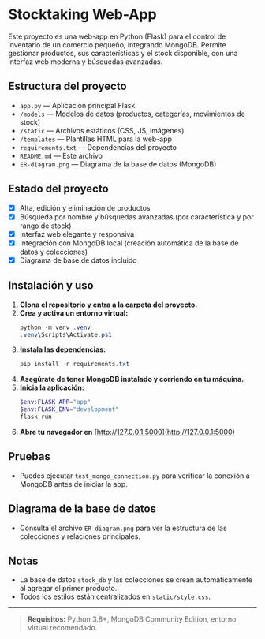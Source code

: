 # Stocktaking Web-App

Este proyecto es una web-app en Python (Flask) para el control de inventario de un comercio pequeño, integrando MongoDB. Permite gestionar productos, sus características y el stock disponible, con una interfaz web moderna y búsquedas avanzadas.

## Estructura del proyecto

- `app.py` — Aplicación principal Flask
- `/models` — Modelos de datos (productos, categorías, movimientos de stock)
- `/static` — Archivos estáticos (CSS, JS, imágenes)
- `/templates` — Plantillas HTML para la web-app
- `requirements.txt` — Dependencias del proyecto
- `README.md` — Este archivo
- `ER-diagram.png` — Diagrama de la base de datos (MongoDB)

## Estado del proyecto

- [x] Alta, edición y eliminación de productos
- [x] Búsqueda por nombre y búsquedas avanzadas (por característica y por rango de stock)
- [x] Interfaz web elegante y responsiva
- [x] Integración con MongoDB local (creación automática de la base de datos y colecciones)
- [x] Diagrama de base de datos incluido

## Instalación y uso

1. **Clona el repositorio y entra a la carpeta del proyecto.**
2. **Crea y activa un entorno virtual:**
   ```powershell
   python -m venv .venv
   .venv\Scripts\Activate.ps1
   ```
3. **Instala las dependencias:**
   ```powershell
   pip install -r requirements.txt
   ```
4. **Asegúrate de tener MongoDB instalado y corriendo en tu máquina.**
5. **Inicia la aplicación:**
   ```powershell
   $env:FLASK_APP="app"
   $env:FLASK_ENV="development"
   flask run
   ```
6. **Abre tu navegador en** [http://127.0.0.1:5000](http://127.0.0.1:5000)

## Pruebas
- Puedes ejecutar `test_mongo_connection.py` para verificar la conexión a MongoDB antes de iniciar la app.

## Diagrama de la base de datos
- Consulta el archivo `ER-diagram.png` para ver la estructura de las colecciones y relaciones principales.

## Notas
- La base de datos `stock_db` y las colecciones se crean automáticamente al agregar el primer producto.
- Todos los estilos están centralizados en `static/style.css`.

---

> **Requisitos:** Python 3.8+, MongoDB Community Edition, entorno virtual recomendado.